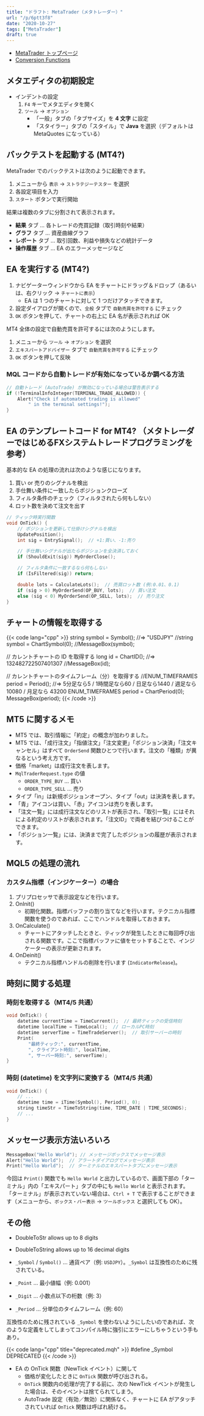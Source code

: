 ```yaml
---
title: "ドラフト: MetaTrader（メタトレーダー）"
url: "/p/6ptt3f8"
date: "2020-10-27"
tags: ["MetaTrader"]
draft: true
---
```


- [MetaTrader トップページ](/p/etedykx)
- [Conversion Functions](https://docs.mql4.com/mql5_language/mql5_functions/mql5_convert)


メタエディタの初期設定
----

- インデントの設定
  1. `F4` キーでメタエディタを開く
  2. `ツール` → `オプション`
     - 「一般」タブの「タブサイズ」を __4 文字__ に設定
     - 「スタイラー」タブの「スタイル」で __Java__ を選択（デフォルトは MetaQuotes になっている）


バックテストを起動する (MT4?) <!-- 2020-01-06 -->
----

MetaTrader でのバックテストは次のように起動できます。

1. メニューから `表示` → `ストラテジーテスター` を選択
1. 各設定項目を入力
1. `スタート` ボタンで実行開始

結果は複数のタブに分割されて表示されます。

- __結果__ タブ ... 各トレードの売買記録（取引時刻や結果）
- __グラフ__ タブ ... 資産曲線グラフ
- __レポート__ タブ ... 取引回数、利益や損失などの統計データ
- __操作履歴__ タブ ... EA のエラーメッセージなど


EA を実行する (MT4?) <!-- 2020-01-06 -->
----

1. ナビゲーターウィンドウから EA をチャートにドラッグ＆ドロップ（あるいは、右クリック → `チャートに表示`）
    - EA は 1 つのチャートに対して 1 つだけアタッチできます。
1. 設定ダイアログが開くので、`全般` タブで `自動売買を許可する` にチェック
1. `OK` ボタンを押して、チャートの右上に EA 名が表示されれば OK

MT4 全体の設定で自動売買を許可するには次のようにします。

1. メニューから `ツール` → `オプション` を選択
1. `エキスパートアドバイザー` タブで `自動売買を許可する` にチェック
1. `OK` ボタンを押して反映

### MQL コードから自動トレードが有効になっているか調べる方法

```cpp
// 自動トレード (AutoTrade) が無効になっている場合は警告表示する
if (!TerminalInfoInteger(TERMINAL_TRADE_ALLOWED)) {
    Alert("Check if automated trading is allowed"
        " in the terminal settings!");
}
```


EA のテンプレートコード for MT4? （メタトレーダーではじめるFXシステムトレードプログラミングを参考） <!-- 2020-01-07 -->
----

基本的な EA の処理の流れは次のような感じになります。

1. 買い or 売りのシグナルを検出
1. 手仕舞い条件に一致したらポジションクローズ
1. フィルタ条件のチェック（フィルタされたら何もしない）
1. ロット数を決めて注文を出す

```cpp
// ティック時実行関数
void OnTick() {
    // ポジションを更新して仕掛けシグナルを検出
    UpdatePosition();
    int sig = EntrySignal();  // +1:買い、-1:売り

    // 手仕舞いシグナルが出たらポジションを全決済しておく
    if (ShouldExit(sig)) MyOrderClose();

    // フィルタ条件に一致するなら何もしない
    if (IsFiltered(sig)) return;

    double lots = CalculateLots();  // 売買ロット数 (例:0.01、0.1)
    if (sig > 0) MyOrderSend(OP_BUY, lots);  // 買い注文
    else (sig < 0) MyOrderSend(OP_SELL, lots);  // 売り注文
}
```


チャートの情報を取得する
----

{{< code lang="cpp" >}}
string symbol = Symbol();  //=> "USDJPY"
//string symbol = ChartSymbol(0);
//MessageBox(symbol);

// カレントチャートの ID を取得する
long id = ChartID();  //=> 132482722507401307
//MessageBox(id);

// カレントチャートのタイムフレーム（分）を取得する
//ENUM_TIMEFRAMES period = Period();  //=> 5分足なら5 / 1時間足なら60 / 日足なら1440 / 週足なら10080 / 月足なら 43200
ENUM_TIMEFRAMES period = ChartPeriod(0);
MessageBox(period);
{{< /code >}}


MT5 に関するメモ <!-- 2019-12-12 -->
----

- MT5 では、取引情報に「約定」の概念が加わりました。
- MT5 では、「成行注文」「指値注文」「注文変更」「ポジション決済」「注文キャンセル」はすべて `OrderSend` 関数ひとつで行います。注文の「種類」が異なるという考え方です。
- 価格「market」は成行注文を表します。
- `MqlTraderRequest.type` の値
    - `ORDER_TYPE_BUY` ... 買い
    - `ORDER_TYPE_SELL` ... 売り
- タイプ「in」は新規ポジションオープン、タイプ「out」は決済を表します。
- 「青」アイコンは買い、「赤」アイコンは売りを表します。
- 「注文一覧」には成行注文などのリストが表示され、「取引一覧」にはそれによる約定のリストが表示されます。「注文ID」で両者を結びつけることができます。
- 「ポジション一覧」には、決済まで完了したポジションの履歴が表示されます。


MQL5 の処理の流れ <!-- 2019-12-12 -->
----

### カスタム指標（インジケーター）の場合

1. プリプロセッサで表示設定などを行います。
1. OnInit()
    - 初期化関数。指標バッファの割り当てなどを行います。テクニカル指標関数を使うのであれば、ここでハンドルを取得しておきます。
1. OnCalculate()
    - チャートにアタッチしたときと、ティックが発生したときに毎回呼び出される関数です。ここで指標バッファに値をセットすることで、インジケーターの表示が更新されます。
1. OnDeinit()
    - テクニカル指標ハンドルの削除を行います (`IndicatorRelease`)。


時刻に関する処理
----

### 時刻を取得する（MT4/5 共通）

```cpp
void OnTick() {
    datetime currentTime = TimeCurrent();  // 最終ティックの受信時刻
    datetime localTime = TimeLocal();  // ローカルPC時刻
    datetime serverTime = TimeTradeServer();  // 取引サーバーの時刻
    Print(
        "最終ティック:", currentTime,
        ", クライアント時刻:", localTime,
        ", サーバー時刻:", serverTime);
}
```

### 時刻 (datetime) を文字列に変換する（MT4/5 共通）

```cpp
void OnTick() {
    // ...
    datetime time = iTime(Symbol(), Period(), 0);
    string timeStr = TimeToString(time, TIME_DATE | TIME_SECONDS);
    // ...
}
```


メッセージ表示方法いろいろ
----

```cpp
MessageBox("Hello World"); // メッセージボックスでメッセージ表示
Alert("Hello World");  // アラートダイアログでメッセージ表示
Print("Hello World");  // ターミナルのエキスパートタブにメッセージ表示
```

今回は `Print()` 関数でも `Hello World` と出力しているので、画面下部の「ターミナル」内の「エキスパート」タブの中にも `Hello World` と表示されます。
「ターミナル」が表示されていない場合は、`Ctrl + T` で表示することができます（メニューから、`ボックス・バー表示` → `ツールボックス` と選択しても OK）。


その他
----

- DoubleToStr allows up to 8 digits
- DoubleToString allows up to 16 decimal digits

- `_Symbol` / `Symbol()` ... 通貨ペア（例: `USDJPY`）。`_Symbol` は互換性のために残されている。
- `_Point` ... 最小値幅（例: 0.001）
- `_Digit` ... 小数点以下の桁数（例: 3）
- `_Period` ... 分単位のタイムフレーム（例: 60）

互換性のために残されている `_Symbol` を使わないようにしたいのであれば、次のような定義をしてしまってコンパイル時に強引にエラーにしちゃうという手もあり。

{{< code lang="cpp" title="deprecated.mqh" >}}
#define _Symbol DEPRECATED
{{< /code >}}

- EA の OnTick 関数（NewTick イベント）に関して
    - 価格が変化したときに `OnTick` 関数が呼び出される。
    - `OnTick` 関数内の処理が完了する前に、次の NewTick イベントが発生した場合は、そのイベントは捨てられてしまう。
    - AutoTrade 設定（有効／無効）に関係なく、チャートに EA がアタッチされていれば `OnTick` 関数は呼ばれ続ける。

